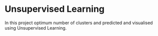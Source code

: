 # Unsupervised Learning

In this project optimum number of clusters and predicted and visualised using Unsupervised Learning.
